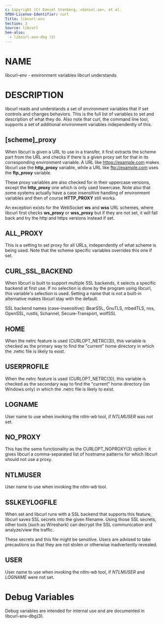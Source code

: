 ```yaml
---
c: Copyright (C) Daniel Stenberg, <daniel.se>, et al.
SPDX-License-Identifier: curl
Title: libcurl-env
Section: 3
Source: libcurl
See-also:
  - libcurl-env-dbg (3)
---
```


# NAME

libcurl-env - environment variables libcurl understands

# DESCRIPTION

libcurl reads and understands a set of environment variables that if set
controls and changes behaviors. This is the full list of variables to set and
description of what they do. Also note that curl, the command line tool,
supports a set of additional environment variables independently of this.

## [scheme]_proxy

When libcurl is given a URL to use in a transfer, it first extracts the scheme
part from the URL and checks if there is a given proxy set for that in its
corresponding environment variable. A URL like https://example.com makes
libcurl use the **http_proxy** variable, while a URL like ftp://example.com
uses the **ftp_proxy** variable.

These proxy variables are also checked for in their uppercase versions, except
the **http_proxy** one which is only used lowercase. Note also that some
systems actually have a case insensitive handling of environment variables and
then of course **HTTP_PROXY** still works.

An exception exists for the WebSocket **ws** and **wss** URL schemes,
where libcurl first checks **ws_proxy** or **wss_proxy** but if they are
not set, it will fall back and try the http and https versions instead if set.

## ALL_PROXY

This is a setting to set proxy for all URLs, independently of what scheme is
being used. Note that the scheme specific variables overrides this one if set.

## CURL_SSL_BACKEND

When libcurl is built to support multiple SSL backends, it selects a specific
backend at first use. If no selection is done by the program using libcurl,
this variable's selection is used. Setting a name that is not a built-in
alternative makes libcurl stay with the default.

SSL backend names (case-insensitive): BearSSL, GnuTLS, mbedTLS,
nss, OpenSSL, rustls, Schannel, Secure-Transport, wolfSSL

## HOME

When the netrc feature is used (CURLOPT_NETRC(3)), this variable is
checked as the primary way to find the "current" home directory in which
the .netrc file is likely to exist.

## USERPROFILE

When the netrc feature is used (CURLOPT_NETRC(3)), this variable is
checked as the secondary way to find the "current" home directory (on Windows
only) in which the .netrc file is likely to exist.

## LOGNAME

User name to use when invoking the *ntlm-wb* tool, if *NTLMUSER* was
not set.

## NO_PROXY

This has the same functionality as the CURLOPT_NOPROXY(3) option: it
gives libcurl a comma-separated list of hostname patterns for which libcurl
should not use a proxy.

## NTLMUSER

User name to use when invoking the *ntlm-wb* tool.

## SSLKEYLOGFILE

When set and libcurl runs with a SSL backend that supports this feature,
libcurl saves SSL secrets into the given filename. Using those SSL secrets,
other tools (such as Wireshark) can decrypt the SSL communication and
analyze/view the traffic.

These secrets and this file might be sensitive. Users are advised to take
precautions so that they are not stolen or otherwise inadvertently revealed.

## USER

User name to use when invoking the *ntlm-wb* tool, if *NTLMUSER* and
*LOGNAME* were not set.

# Debug Variables

Debug variables are intended for internal use and are documented in
libcurl-env-dbg(3).
